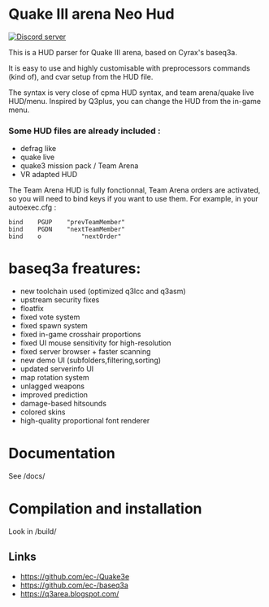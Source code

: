 # Quake III arena Neo Hud

<a href="https://discord.gg/pAZCJ9pt"><img src="https://img.shields.io/discord/950865674505437214?color=7289da&logo=discord&logoColor=white" alt="Discord server" /></a>

This is a HUD parser for Quake III arena, based on Cyrax's baseq3a.

It is easy to use and highly customisable with preprocessors commands (kind of), and cvar setup from the HUD file.

The syntax is very close of cpma HUD syntax, and team arena/quake live HUD/menu.
Inspired by Q3plus, you can change the HUD from the in-game menu.

### Some HUD files are already included :
* defrag like
* quake live
* quake3 mission pack / Team Arena
* VR adapted HUD

The Team Arena HUD is fully fonctionnal, Team Arena orders are activated, so you will need to bind keys if you want to use them. 
For example, in your autoexec.cfg :
```
bind 	PGUP 	"prevTeamMember"
bind 	PGDN 	"nextTeamMember"
bind 	o 			"nextOrder"
```

# baseq3a freatures:

 * new toolchain used (optimized q3lcc and q3asm)
 * upstream security fixes
 * floatfix
 * fixed vote system
 * fixed spawn system
 * fixed in-game crosshair proportions
 * fixed UI mouse sensitivity for high-resolution
 * fixed server browser + faster scanning
 * new demo UI (subfolders,filtering,sorting)
 * updated serverinfo UI
 * map rotation system
 * unlagged weapons
 * improved prediction
 * damage-based hitsounds
 * colored skins
 * high-quality proportional font renderer

# Documentation

See /docs/

# Compilation and installation

Look in /build/

## Links

* https://github.com/ec-/Quake3e
* https://github.com/ec-/baseq3a
* https://q3area.blogspot.com/
